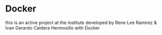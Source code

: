 # Docker
this is an active project at the institute developed by Rene Lee Ramirez &amp; Ivan Gerardo Caldera Hermosillo with Docker
